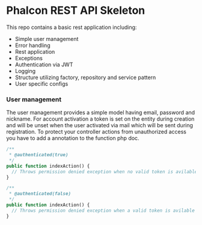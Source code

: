 # Phalcon REST API Skeleton

This repo contains a basic rest application including:
- Simple user management
- Error handling
- Rest application
- Exceptions
- Authentication via JWT
- Logging
- Structure utilizing factory, repository and service pattern
- User specific configs

### User management

The user management provides a simple model having email, password and nickname. For account activation a token is set
on the entity during creation and will be unset when the user activated via mail which will be sent during registration.
To protect your controller actions from unauthorized access you have to add a annotation to the function php doc.

```php
/**
 * @authenticated(true)
 */
public function indexAction() {
  // Throws permission denied exception when no valid token is avilable
}

/**
 * @authenticated(false)
 */
public function indexAction() {
  // Throws permission denied exception when a valid token is avilable (requires to be logged out)
}
``` 